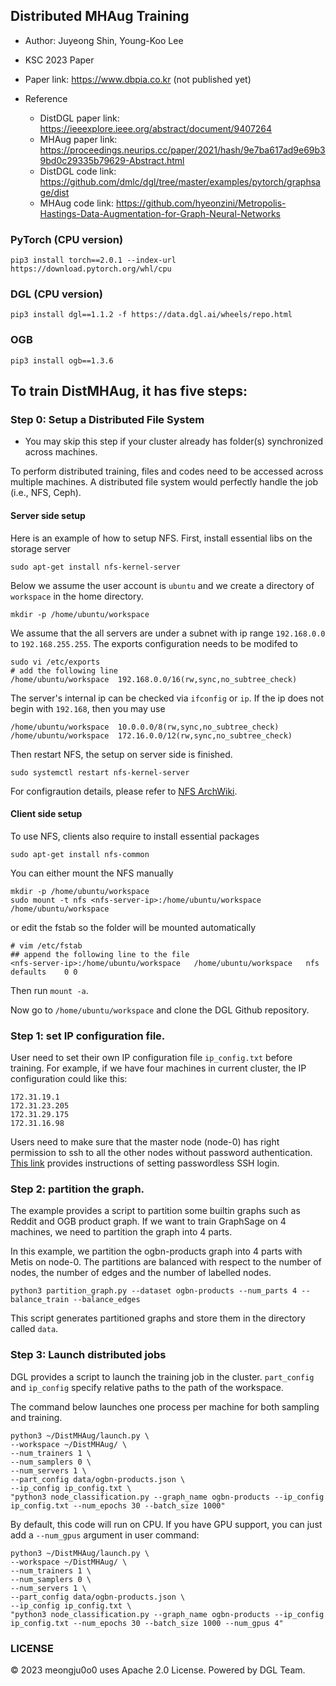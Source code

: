 ## Distributed MHAug Training
- Author: Juyeong Shin, Young-Koo Lee
- KSC 2023 Paper
- Paper link: https://www.dbpia.co.kr (not published yet)

- Reference
  - DistDGL paper link: https://ieeexplore.ieee.org/abstract/document/9407264
  - MHAug paper link: https://proceedings.neurips.cc/paper/2021/hash/9e7ba617ad9e69b39bd0c29335b79629-Abstract.html
  - DistDGL code link: https://github.com/dmlc/dgl/tree/master/examples/pytorch/graphsage/dist
  - MHAug code link: https://github.com/hyeonzini/Metropolis-Hastings-Data-Augmentation-for-Graph-Neural-Networks

### PyTorch (CPU version)
```shell
pip3 install torch==2.0.1 --index-url https://download.pytorch.org/whl/cpu
```

### DGL (CPU version)
```shell
pip3 install dgl==1.1.2 -f https://data.dgl.ai/wheels/repo.html
```

### OGB
```shell
pip3 install ogb==1.3.6
```

## To train DistMHAug, it has five steps:

### Step 0: Setup a Distributed File System
* You may skip this step if your cluster already has folder(s) synchronized across machines.

To perform distributed training, files and codes need to be accessed across multiple machines. A distributed file system would perfectly handle the job (i.e., NFS, Ceph).

#### Server side setup
Here is an example of how to setup NFS. First, install essential libs on the storage server

```shell
sudo apt-get install nfs-kernel-server
```

Below we assume the user account is `ubuntu` and we create a directory of `workspace` in the home directory.

```shell
mkdir -p /home/ubuntu/workspace
```

We assume that the all servers are under a subnet with ip range `192.168.0.0` to `192.168.255.255`. The exports configuration needs to be modifed to

```shell
sudo vi /etc/exports
# add the following line
/home/ubuntu/workspace  192.168.0.0/16(rw,sync,no_subtree_check)
```

The server's internal ip can be checked  via `ifconfig` or `ip`. If the ip does not begin with `192.168`, then you may use

```text
/home/ubuntu/workspace  10.0.0.0/8(rw,sync,no_subtree_check)
/home/ubuntu/workspace  172.16.0.0/12(rw,sync,no_subtree_check)
```

Then restart NFS, the setup on server side is finished.

```shell
sudo systemctl restart nfs-kernel-server
```

For configraution details, please refer to [NFS ArchWiki](https://wiki.archlinux.org/index.php/NFS).

#### Client side setup

To use NFS, clients also require to install essential packages

```shell
sudo apt-get install nfs-common
```

You can either mount the NFS manually

```shell
mkdir -p /home/ubuntu/workspace
sudo mount -t nfs <nfs-server-ip>:/home/ubuntu/workspace /home/ubuntu/workspace
```

or edit the fstab so the folder will be mounted automatically

```shell
# vim /etc/fstab
## append the following line to the file
<nfs-server-ip>:/home/ubuntu/workspace   /home/ubuntu/workspace   nfs   defaults	0 0
```

Then run `mount -a`.

Now go to `/home/ubuntu/workspace` and clone the DGL Github repository.

### Step 1: set IP configuration file.

User need to set their own IP configuration file `ip_config.txt` before training. For example, if we have four machines in current cluster, the IP configuration
could like this:

```
172.31.19.1
172.31.23.205
172.31.29.175
172.31.16.98
```

Users need to make sure that the master node (node-0) has right permission to ssh to all the other nodes without password authentication.
[This link](https://linuxize.com/post/how-to-setup-passwordless-ssh-login/) provides instructions of setting passwordless SSH login.

### Step 2: partition the graph.

The example provides a script to partition some builtin graphs such as Reddit and OGB product graph.
If we want to train GraphSage on 4 machines, we need to partition the graph into 4 parts.

In this example, we partition the ogbn-products graph into 4 parts with Metis on node-0. The partitions are balanced with respect to
the number of nodes, the number of edges and the number of labelled nodes.

```
python3 partition_graph.py --dataset ogbn-products --num_parts 4 --balance_train --balance_edges
```

This script generates partitioned graphs and store them in the directory called `data`.


### Step 3: Launch distributed jobs

DGL provides a script to launch the training job in the cluster. `part_config` and `ip_config`
specify relative paths to the path of the workspace.

The command below launches one process per machine for both sampling and training.

```shell
python3 ~/DistMHAug/launch.py \
--workspace ~/DistMHAug/ \
--num_trainers 1 \
--num_samplers 0 \
--num_servers 1 \
--part_config data/ogbn-products.json \
--ip_config ip_config.txt \
"python3 node_classification.py --graph_name ogbn-products --ip_config ip_config.txt --num_epochs 30 --batch_size 1000"
```

By default, this code will run on CPU. If you have GPU support, you can just add a `--num_gpus` argument in user command:

```shell
python3 ~/DistMHAug/launch.py \
--workspace ~/DistMHAug/ \
--num_trainers 1 \
--num_samplers 0 \
--num_servers 1 \
--part_config data/ogbn-products.json \
--ip_config ip_config.txt \
"python3 node_classification.py --graph_name ogbn-products --ip_config ip_config.txt --num_epochs 30 --batch_size 1000 --num_gpus 4"
```

### LICENSE
© 2023 meongju0o0 uses Apache 2.0 License. Powered by DGL Team.
